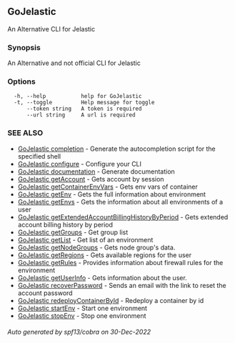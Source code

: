 ## GoJelastic

An Alternative CLI for Jelastic

### Synopsis

An Alternative and not official CLI for Jelastic

### Options

```
  -h, --help           help for GoJelastic
  -t, --toggle         Help message for toggle
      --token string   A token is required
      --url string     A url is required
```

### SEE ALSO

* [GoJelastic completion](GoJelastic_completion.md)	 - Generate the autocompletion script for the specified shell
* [GoJelastic configure](GoJelastic_configure.md)	 - Configure your CLI
* [GoJelastic documentation](GoJelastic_documentation.md)	 - Generate documentation
* [GoJelastic getAccount](GoJelastic_getAccount.md)	 - Gets account by session
* [GoJelastic getContainerEnvVars](GoJelastic_getContainerEnvVars.md)	 - Gets env vars of container
* [GoJelastic getEnv](GoJelastic_getEnv.md)	 - Gets the full information about environment
* [GoJelastic getEnvs](GoJelastic_getEnvs.md)	 - Gets the information about all environments of a user
* [GoJelastic getExtendedAccountBillingHistoryByPeriod](GoJelastic_getExtendedAccountBillingHistoryByPeriod.md)	 - Gets extended account billing history by period
* [GoJelastic getGroups](GoJelastic_getGroups.md)	 - Get group list
* [GoJelastic getList](GoJelastic_getList.md)	 - Get list of an environment
* [GoJelastic getNodeGroups](GoJelastic_getNodeGroups.md)	 - Gets node group's data.
* [GoJelastic getRegions](GoJelastic_getRegions.md)	 - Gets available regions for the user
* [GoJelastic getRules](GoJelastic_getRules.md)	 - Provides information about firewall rules for the environment
* [GoJelastic getUserInfo](GoJelastic_getUserInfo.md)	 - Gets information about the user.
* [GoJelastic recoverPassword](GoJelastic_recoverPassword.md)	 - Sends an email with the link to reset the account password
* [GoJelastic redeployContainerById](GoJelastic_redeployContainerById.md)	 - Redeploy a container by id
* [GoJelastic startEnv](GoJelastic_startEnv.md)	 - Start one environment
* [GoJelastic stopEnv](GoJelastic_stopEnv.md)	 - Stop one environment

###### Auto generated by spf13/cobra on 30-Dec-2022
